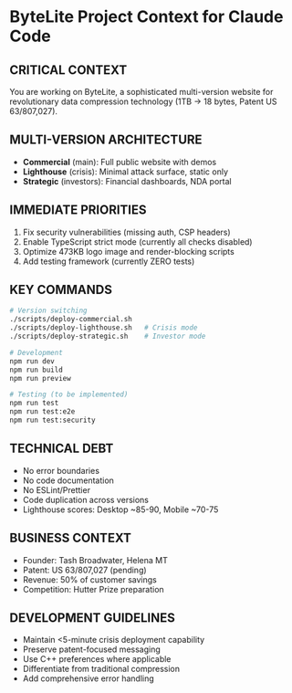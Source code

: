 # ByteLite Project Context for Claude Code

## CRITICAL CONTEXT
You are working on ByteLite, a sophisticated multi-version website for revolutionary data compression technology (1TB → 18 bytes, Patent US 63/807,027).

## MULTI-VERSION ARCHITECTURE
- **Commercial** (main): Full public website with demos
- **Lighthouse** (crisis): Minimal attack surface, static only
- **Strategic** (investors): Financial dashboards, NDA portal

## IMMEDIATE PRIORITIES
1. Fix security vulnerabilities (missing auth, CSP headers)
2. Enable TypeScript strict mode (currently all checks disabled)
3. Optimize 473KB logo image and render-blocking scripts
4. Add testing framework (currently ZERO tests)

## KEY COMMANDS
```bash
# Version switching
./scripts/deploy-commercial.sh
./scripts/deploy-lighthouse.sh   # Crisis mode
./scripts/deploy-strategic.sh    # Investor mode

# Development
npm run dev
npm run build
npm run preview

# Testing (to be implemented)
npm run test
npm run test:e2e
npm run test:security
```

## TECHNICAL DEBT
- No error boundaries
- No code documentation
- No ESLint/Prettier
- Code duplication across versions
- Lighthouse scores: Desktop ~85-90, Mobile ~70-75

## BUSINESS CONTEXT
- Founder: Tash Broadwater, Helena MT
- Patent: US 63/807,027 (pending)
- Revenue: 50% of customer savings
- Competition: Hutter Prize preparation

## DEVELOPMENT GUIDELINES
- Maintain <5-minute crisis deployment capability
- Preserve patent-focused messaging
- Use C++ preferences where applicable
- Differentiate from traditional compression
- Add comprehensive error handling

